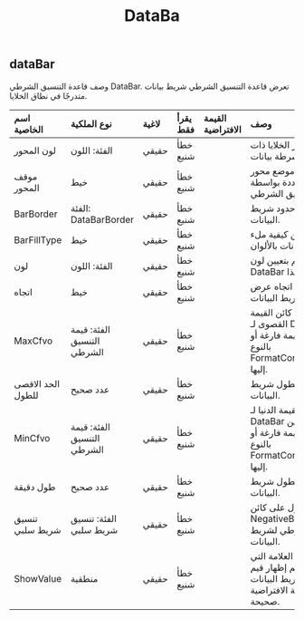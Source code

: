 ﻿---
title: DataBa
second_title: Aspose.Cells Cloud Documen
type: docs
url: /ar/specification/model/databar/
description: "Aspose.Cells مواصفات النموذج السحابي: DataBar. تعامل بسهولة مع Excel ومستندات جداول البيانات الأخرى التي تحتوي على ميزات مثل الفتح والتوليد والتحرير والتقسيم والدمج والمقارنة والتحويل"
kwords: Excel، Office، جدول البيانات، Cloud REST API، DataBar
weight: 50
---
## **dataBar**

 وصف قاعدة التنسيق الشرطي DataBar. تعرض قاعدة التنسيق الشرطي شريط بيانات متدرجًا في نطاق الخلايا.

| اسم الخاصية| نوع الملكية| لاغية| يقرأ فقط| القيمة الافتراضية| وصف|
|:- |:- |:- |:- |:- |:- |
| لون المحور| الفئة: اللون| حقيقي| خطأ شنيع|| الحصول على لون محور الخلايا ذات التنسيق الشرطي كأشرطة بيانات.|
| موقف المحور| خيط| حقيقي| خطأ شنيع|| الحصول على أو تعيين موضع محور أشرطة البيانات المحددة بواسطة قاعدة التنسيق الشرطي.|
| BarBorder| الفئة: DataBarBorder| حقيقي| خطأ شنيع|| الحصول على كائن يحدد حدود شريط البيانات.|
| BarFillType| خيط| حقيقي| خطأ شنيع|| الحصول على أو تعيين كيفية ملء شريط البيانات بالألوان.|
| لون| الفئة: اللون| حقيقي| خطأ شنيع|| احصل على أو قم بتعيين لون DataBar هذا.|
| اتجاه| خيط| حقيقي| خطأ شنيع||الحصول على أو تعيين اتجاه عرض شريط البيانات.|
| MaxCfvo| الفئة: قيمة التنسيق الشرطي| حقيقي| خطأ شنيع|| احصل على أو قم بتعيين كائن القيمة القصوى لـ DataBar. لا يمكن تعيين قيمة فارغة أو CFValueObject بالنوع FormatConditionValueType.Min إليها.|
| الحد الاقصى للطول| عدد صحيح| حقيقي| خطأ شنيع|| يمثل الحد الأقصى لطول شريط البيانات.|
| MinCfvo| الفئة: قيمة التنسيق الشرطي| حقيقي| خطأ شنيع|| احصل على كائن القيمة الدنيا لـ DataBar أو قم بتعيينه. لا يمكن تعيين قيمة فارغة أو CFValueObject بالنوع FormatConditionValueType.Max إليها.|
| طول دقيقة| عدد صحيح| حقيقي| خطأ شنيع|| يمثل الحد الأدنى لطول شريط البيانات.|
| تنسيق شريط سلبي| الفئة: تنسيق شريط سلبي| حقيقي| خطأ شنيع|| الحصول على كائن NegativeBarFormat المرتبط بقاعدة التنسيق الشرطي لشريط البيانات.|
| ShowValue| منطقية| حقيقي| خطأ شنيع|| احصل على أو قم بتعيين العلامة التي تشير إلى ما إذا كان سيتم إظهار قيم الخلايا التي تم تطبيق شريط البيانات عليها أم لا. القيمة الافتراضية صحيحة.|

